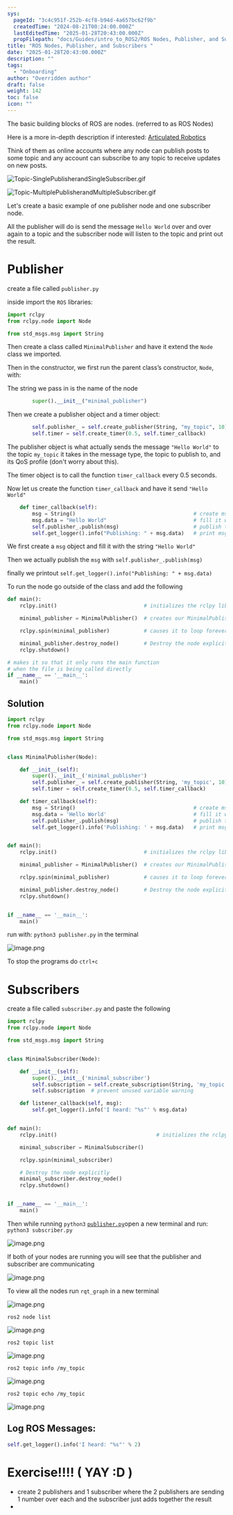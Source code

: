 ```yaml
---
sys:
  pageId: "3c4c951f-252b-4cf8-b94d-4a657bc62f9b"
  createdTime: "2024-08-21T00:24:00.000Z"
  lastEditedTime: "2025-01-28T20:43:00.000Z"
  propFilepath: "docs/Guides/intro_to_ROS2/ROS Nodes, Publisher, and Subscribers .md"
title: "ROS Nodes, Publisher, and Subscribers "
date: "2025-01-28T20:43:00.000Z"
description: ""
tags:
  - "Onboarding"
author: "Overridden author"
draft: false
weight: 142
toc: false
icon: ""
---
```


The basic building blocks of ROS are nodes. (referred to as ROS Nodes)

Here is a more in-depth description if interested: [Articulated Robotics](https://articulatedrobotics.xyz/tutorials/ready-for-ros/ros-overview#2-nodes)

Think of them as online accounts where any node can publish posts to some topic and any account can subscribe to any topic to receive updates on new posts.

![Topic-SinglePublisherandSingleSubscriber.gif](https://docs.ros.org/en/humble/_images/Topic-SinglePublisherandSingleSubscriber.gif)

![Topic-MultiplePublisherandMultipleSubscriber.gif](https://docs.ros.org/en/humble/_images/Topic-MultiplePublisherandMultipleSubscriber.gif)

Let's create a basic example of one publisher node and one subscriber node.

All the publisher will do is send the message `Hello World` over and over again to a topic and the subscriber node will listen to the topic and print out the result.

# Publisher

create a file called `publisher.py` 

inside import the `ROS` libraries:

```python
import rclpy
from rclpy.node import Node

from std_msgs.msg import String
```

Then create a class called `MinimalPublisher` and have it extend the `Node` class we imported.

Then in the constructor, we first run the parent class’s constructor, `Node`, with:

The string we pass in is the name of the node

```python
        super().__init__("minimal_publisher")
```

Then we create a publisher object and a timer object:

```python
        self.publisher_ = self.create_publisher(String, "my_topic", 10)
        self.timer = self.create_timer(0.5, self.timer_callback)
```

The publisher object is what actually sends the message `"Hello World"` to the topic `my_topic` it takes in the message type, the topic to publish to, and its QoS profile (don't worry about this).

The timer object is to call the function `timer_callback` every 0.5 seconds.

Now let us create the function `timer_callback` and have it send `"Hello World"`

```python
    def timer_callback(self):
        msg = String()                                      # create msg object
        msg.data = "Hello World"                            # fill it with data
        self.publisher_.publish(msg)                        # publish the message
        self.get_logger().info("Publishing: " + msg.data)   # print msg
```

We first create a `msg` object and fill it with the string `"Hello World"`

Then we actually publish the `msg` with `self.publisher_.publish(msg)`

finally we printout `self.get_logger().info("Publishing: " + msg.data)`

To run the node go outside of the class and add the following

```python
def main():
    rclpy.init()                            # initializes the rclpy library

    minimal_publisher = MinimalPublisher()  # creates our MinimalPublisher object

    rclpy.spin(minimal_publisher)           # causes it to loop forever

    minimal_publisher.destroy_node()        # Destroy the node explicitly
    rclpy.shutdown()

# makes it so that it only runs the main function
# when the file is being called directly
if __name__ == '__main__': 
    main()
```

## Solution

```python
import rclpy
from rclpy.node import Node

from std_msgs.msg import String


class MinimalPublisher(Node):

    def __init__(self):
        super().__init__('minimal_publisher')
        self.publisher_ = self.create_publisher(String, 'my_topic', 10)
        self.timer = self.create_timer(0.5, self.timer_callback)

    def timer_callback(self):
        msg = String()                                      # create msg object
        msg.data = 'Hello World'                            # fill it with data
        self.publisher_.publish(msg)                        # publish the message
        self.get_logger().info('Publishing: ' + msg.data)   # print msg


def main():
    rclpy.init()                            # initializes the rclpy library

    minimal_publisher = MinimalPublisher()  # creates our MinimalPublisher object

    rclpy.spin(minimal_publisher)           # causes it to loop forever

    minimal_publisher.destroy_node()        # Destroy the node explicitly
    rclpy.shutdown()


if __name__ == '__main__':
    main()
```

run with: `python3 publisher.py` in the terminal

![image.png](https://prod-files-secure.s3.us-west-2.amazonaws.com/d518164a-d88e-44d1-a4ee-3adb3bd8bce0/9214accb-ad5b-44f1-a31c-b3167c59138b/image.png?X-Amz-Algorithm=AWS4-HMAC-SHA256&X-Amz-Content-Sha256=UNSIGNED-PAYLOAD&X-Amz-Credential=ASIAZI2LB466QHKECOB3%2F20250603%2Fus-west-2%2Fs3%2Faws4_request&X-Amz-Date=20250603T151052Z&X-Amz-Expires=3600&X-Amz-Security-Token=IQoJb3JpZ2luX2VjED4aCXVzLXdlc3QtMiJHMEUCIQDeEOHMWBZFpqhcV852MWLJJU9dWNd%2BIh0Ari97D68T0QIgFrRSyUfFM4DrMosxsEGCtjmu%2FZHwxs5VrQdHDRysX%2BUq%2FwMIFhAAGgw2Mzc0MjMxODM4MDUiDJh4tV9o%2FooAzh%2B6%2FCrcA8jS6bcFPaEQPBSvQESjg71WIBXfA%2F1ClYCJvOw9YTRq3HgC2MSVnEty0DXC1DAL0QVyOQtDzSNLDeO3i8MmWh3hZdw1hLQmTtoKSfZwz7iSug7ezc0haIf15fv%2BJlcdXwqdM6nKtCKr%2FthAwQx%2FjwEtqIlI2JMGqbgt8Hr2fDNHdg7trdXdh5lVBvhy4QPvJD%2Bs0NA%2FPIFNjIr25xnx7Zk%2FOOa2RLBidTgrC6vuez1bKJeRvBlG5Tlv4vy8O6tJ4R54e9X9UJ3ArIhr5op9zNBeoZ2vbRo7GYWY2ZGxU9diYMUqY%2FMl0Q8%2F4UrujX4%2FGGMf1e%2BLmVYRlExgeH612tDPVH3keosQqvtWKilgGsos0mizGK9RlvbnY3%2FULB4GwbeXFG4iDnLrsdMzAHqJfTx%2FMHbtj55VWMeZQ8G3U7MBk8ZS4P1uFpGJKEgUgIydo39D3IpJf5wZfsbDLZ82CMhtFKflTAC1ZZZwFjeaUG1cEcXtYj3eLjXNr8D6HJJnWlsBaNE5145zesGQdkaXb4oA57x44mU%2BgKoe85WC54kbcNkrJ0SFOk0%2BB%2BF3cTleK%2FBgwUrjEag2BpJbvSFXoKc%2FdJk1b%2F%2B9GhYvqyltvK2j7o5YFTRv7Q%2FYybhjMJju%2B8EGOqUBQzNWz4rXaPjFHe8F5qXWdr8l%2FEvaELZ6OStRALZ7Km9hO9sAO0Sh4SdywHJ6EEerx2yNhplHwOFMQP5uRiybcHZywTdVMIhJW%2FkhSl1jIIDpIHe6bZqBUWweeOJzXtwtol21EK5ic6TuEl2%2BaZO1pA%2BgZi8jXEPDauHLEhGnY6fbYL6xmvwJ1h8ZlEH41dTIpMRYHLE4ZfsWD7Nf7gUfeFB7RzTM&X-Amz-Signature=37a5e99eec9fb448692777cc8d3b0dca7dc4df72fe812c9b88a11054c61fe32b&X-Amz-SignedHeaders=host&x-id=GetObject)

To stop the programs do `ctrl+c`

# Subscribers

create a file called `subscriber.py` and paste the following

```python
import rclpy
from rclpy.node import Node

from std_msgs.msg import String


class MinimalSubscriber(Node):

    def __init__(self):
        super().__init__('minimal_subscriber')
        self.subscription = self.create_subscription(String, 'my_topic', self.listener_callback, 10)
        self.subscription  # prevent unused variable warning

    def listener_callback(self, msg):
        self.get_logger().info('I heard: "%s"' % msg.data)


def main():
    rclpy.init()                                # initializes the rclpy library

    minimal_subscriber = MinimalSubscriber()

    rclpy.spin(minimal_subscriber)

    # Destroy the node explicitly
    minimal_subscriber.destroy_node()
    rclpy.shutdown()


if __name__ == '__main__':
    main()
```

Then while running `python3` [`publisher.py`](http://publisher.py/)open a new terminal and run: `python3 subscriber.py` 

![image.png](https://prod-files-secure.s3.us-west-2.amazonaws.com/d518164a-d88e-44d1-a4ee-3adb3bd8bce0/611fccf2-c738-4dbd-94e9-98f209092866/image.png?X-Amz-Algorithm=AWS4-HMAC-SHA256&X-Amz-Content-Sha256=UNSIGNED-PAYLOAD&X-Amz-Credential=ASIAZI2LB466QHKECOB3%2F20250603%2Fus-west-2%2Fs3%2Faws4_request&X-Amz-Date=20250603T151052Z&X-Amz-Expires=3600&X-Amz-Security-Token=IQoJb3JpZ2luX2VjED4aCXVzLXdlc3QtMiJHMEUCIQDeEOHMWBZFpqhcV852MWLJJU9dWNd%2BIh0Ari97D68T0QIgFrRSyUfFM4DrMosxsEGCtjmu%2FZHwxs5VrQdHDRysX%2BUq%2FwMIFhAAGgw2Mzc0MjMxODM4MDUiDJh4tV9o%2FooAzh%2B6%2FCrcA8jS6bcFPaEQPBSvQESjg71WIBXfA%2F1ClYCJvOw9YTRq3HgC2MSVnEty0DXC1DAL0QVyOQtDzSNLDeO3i8MmWh3hZdw1hLQmTtoKSfZwz7iSug7ezc0haIf15fv%2BJlcdXwqdM6nKtCKr%2FthAwQx%2FjwEtqIlI2JMGqbgt8Hr2fDNHdg7trdXdh5lVBvhy4QPvJD%2Bs0NA%2FPIFNjIr25xnx7Zk%2FOOa2RLBidTgrC6vuez1bKJeRvBlG5Tlv4vy8O6tJ4R54e9X9UJ3ArIhr5op9zNBeoZ2vbRo7GYWY2ZGxU9diYMUqY%2FMl0Q8%2F4UrujX4%2FGGMf1e%2BLmVYRlExgeH612tDPVH3keosQqvtWKilgGsos0mizGK9RlvbnY3%2FULB4GwbeXFG4iDnLrsdMzAHqJfTx%2FMHbtj55VWMeZQ8G3U7MBk8ZS4P1uFpGJKEgUgIydo39D3IpJf5wZfsbDLZ82CMhtFKflTAC1ZZZwFjeaUG1cEcXtYj3eLjXNr8D6HJJnWlsBaNE5145zesGQdkaXb4oA57x44mU%2BgKoe85WC54kbcNkrJ0SFOk0%2BB%2BF3cTleK%2FBgwUrjEag2BpJbvSFXoKc%2FdJk1b%2F%2B9GhYvqyltvK2j7o5YFTRv7Q%2FYybhjMJju%2B8EGOqUBQzNWz4rXaPjFHe8F5qXWdr8l%2FEvaELZ6OStRALZ7Km9hO9sAO0Sh4SdywHJ6EEerx2yNhplHwOFMQP5uRiybcHZywTdVMIhJW%2FkhSl1jIIDpIHe6bZqBUWweeOJzXtwtol21EK5ic6TuEl2%2BaZO1pA%2BgZi8jXEPDauHLEhGnY6fbYL6xmvwJ1h8ZlEH41dTIpMRYHLE4ZfsWD7Nf7gUfeFB7RzTM&X-Amz-Signature=9ae670a4d2737ac5265b044fb568c8c6772798044235e9b2aa591b2c0f613608&X-Amz-SignedHeaders=host&x-id=GetObject)

If both of your nodes are running you will see that the publisher and subscriber are communicating

![image.png](https://prod-files-secure.s3.us-west-2.amazonaws.com/d518164a-d88e-44d1-a4ee-3adb3bd8bce0/eea428b5-1cf0-43bb-a30b-81cbaf6c5c78/image.png?X-Amz-Algorithm=AWS4-HMAC-SHA256&X-Amz-Content-Sha256=UNSIGNED-PAYLOAD&X-Amz-Credential=ASIAZI2LB466QHKECOB3%2F20250603%2Fus-west-2%2Fs3%2Faws4_request&X-Amz-Date=20250603T151052Z&X-Amz-Expires=3600&X-Amz-Security-Token=IQoJb3JpZ2luX2VjED4aCXVzLXdlc3QtMiJHMEUCIQDeEOHMWBZFpqhcV852MWLJJU9dWNd%2BIh0Ari97D68T0QIgFrRSyUfFM4DrMosxsEGCtjmu%2FZHwxs5VrQdHDRysX%2BUq%2FwMIFhAAGgw2Mzc0MjMxODM4MDUiDJh4tV9o%2FooAzh%2B6%2FCrcA8jS6bcFPaEQPBSvQESjg71WIBXfA%2F1ClYCJvOw9YTRq3HgC2MSVnEty0DXC1DAL0QVyOQtDzSNLDeO3i8MmWh3hZdw1hLQmTtoKSfZwz7iSug7ezc0haIf15fv%2BJlcdXwqdM6nKtCKr%2FthAwQx%2FjwEtqIlI2JMGqbgt8Hr2fDNHdg7trdXdh5lVBvhy4QPvJD%2Bs0NA%2FPIFNjIr25xnx7Zk%2FOOa2RLBidTgrC6vuez1bKJeRvBlG5Tlv4vy8O6tJ4R54e9X9UJ3ArIhr5op9zNBeoZ2vbRo7GYWY2ZGxU9diYMUqY%2FMl0Q8%2F4UrujX4%2FGGMf1e%2BLmVYRlExgeH612tDPVH3keosQqvtWKilgGsos0mizGK9RlvbnY3%2FULB4GwbeXFG4iDnLrsdMzAHqJfTx%2FMHbtj55VWMeZQ8G3U7MBk8ZS4P1uFpGJKEgUgIydo39D3IpJf5wZfsbDLZ82CMhtFKflTAC1ZZZwFjeaUG1cEcXtYj3eLjXNr8D6HJJnWlsBaNE5145zesGQdkaXb4oA57x44mU%2BgKoe85WC54kbcNkrJ0SFOk0%2BB%2BF3cTleK%2FBgwUrjEag2BpJbvSFXoKc%2FdJk1b%2F%2B9GhYvqyltvK2j7o5YFTRv7Q%2FYybhjMJju%2B8EGOqUBQzNWz4rXaPjFHe8F5qXWdr8l%2FEvaELZ6OStRALZ7Km9hO9sAO0Sh4SdywHJ6EEerx2yNhplHwOFMQP5uRiybcHZywTdVMIhJW%2FkhSl1jIIDpIHe6bZqBUWweeOJzXtwtol21EK5ic6TuEl2%2BaZO1pA%2BgZi8jXEPDauHLEhGnY6fbYL6xmvwJ1h8ZlEH41dTIpMRYHLE4ZfsWD7Nf7gUfeFB7RzTM&X-Amz-Signature=55997dd0e38a49b77e0980d77775e69ef5114f6dc564bf1e35dec247e2683acb&X-Amz-SignedHeaders=host&x-id=GetObject)

To view all the nodes run `rqt_graph` in a new terminal

![image.png](https://prod-files-secure.s3.us-west-2.amazonaws.com/d518164a-d88e-44d1-a4ee-3adb3bd8bce0/1d98e964-4318-4d62-b5c4-8c8f78368598/image.png?X-Amz-Algorithm=AWS4-HMAC-SHA256&X-Amz-Content-Sha256=UNSIGNED-PAYLOAD&X-Amz-Credential=ASIAZI2LB466QHKECOB3%2F20250603%2Fus-west-2%2Fs3%2Faws4_request&X-Amz-Date=20250603T151052Z&X-Amz-Expires=3600&X-Amz-Security-Token=IQoJb3JpZ2luX2VjED4aCXVzLXdlc3QtMiJHMEUCIQDeEOHMWBZFpqhcV852MWLJJU9dWNd%2BIh0Ari97D68T0QIgFrRSyUfFM4DrMosxsEGCtjmu%2FZHwxs5VrQdHDRysX%2BUq%2FwMIFhAAGgw2Mzc0MjMxODM4MDUiDJh4tV9o%2FooAzh%2B6%2FCrcA8jS6bcFPaEQPBSvQESjg71WIBXfA%2F1ClYCJvOw9YTRq3HgC2MSVnEty0DXC1DAL0QVyOQtDzSNLDeO3i8MmWh3hZdw1hLQmTtoKSfZwz7iSug7ezc0haIf15fv%2BJlcdXwqdM6nKtCKr%2FthAwQx%2FjwEtqIlI2JMGqbgt8Hr2fDNHdg7trdXdh5lVBvhy4QPvJD%2Bs0NA%2FPIFNjIr25xnx7Zk%2FOOa2RLBidTgrC6vuez1bKJeRvBlG5Tlv4vy8O6tJ4R54e9X9UJ3ArIhr5op9zNBeoZ2vbRo7GYWY2ZGxU9diYMUqY%2FMl0Q8%2F4UrujX4%2FGGMf1e%2BLmVYRlExgeH612tDPVH3keosQqvtWKilgGsos0mizGK9RlvbnY3%2FULB4GwbeXFG4iDnLrsdMzAHqJfTx%2FMHbtj55VWMeZQ8G3U7MBk8ZS4P1uFpGJKEgUgIydo39D3IpJf5wZfsbDLZ82CMhtFKflTAC1ZZZwFjeaUG1cEcXtYj3eLjXNr8D6HJJnWlsBaNE5145zesGQdkaXb4oA57x44mU%2BgKoe85WC54kbcNkrJ0SFOk0%2BB%2BF3cTleK%2FBgwUrjEag2BpJbvSFXoKc%2FdJk1b%2F%2B9GhYvqyltvK2j7o5YFTRv7Q%2FYybhjMJju%2B8EGOqUBQzNWz4rXaPjFHe8F5qXWdr8l%2FEvaELZ6OStRALZ7Km9hO9sAO0Sh4SdywHJ6EEerx2yNhplHwOFMQP5uRiybcHZywTdVMIhJW%2FkhSl1jIIDpIHe6bZqBUWweeOJzXtwtol21EK5ic6TuEl2%2BaZO1pA%2BgZi8jXEPDauHLEhGnY6fbYL6xmvwJ1h8ZlEH41dTIpMRYHLE4ZfsWD7Nf7gUfeFB7RzTM&X-Amz-Signature=3151a2e6699424bf2b9511905bcadc8abfbd6a2bcbe25a57af8004a985ad9998&X-Amz-SignedHeaders=host&x-id=GetObject)

`ros2 node list`

![image.png](https://prod-files-secure.s3.us-west-2.amazonaws.com/d518164a-d88e-44d1-a4ee-3adb3bd8bce0/680ac8cf-e6d9-4164-9ece-5b9a6fccffee/image.png?X-Amz-Algorithm=AWS4-HMAC-SHA256&X-Amz-Content-Sha256=UNSIGNED-PAYLOAD&X-Amz-Credential=ASIAZI2LB466QHKECOB3%2F20250603%2Fus-west-2%2Fs3%2Faws4_request&X-Amz-Date=20250603T151052Z&X-Amz-Expires=3600&X-Amz-Security-Token=IQoJb3JpZ2luX2VjED4aCXVzLXdlc3QtMiJHMEUCIQDeEOHMWBZFpqhcV852MWLJJU9dWNd%2BIh0Ari97D68T0QIgFrRSyUfFM4DrMosxsEGCtjmu%2FZHwxs5VrQdHDRysX%2BUq%2FwMIFhAAGgw2Mzc0MjMxODM4MDUiDJh4tV9o%2FooAzh%2B6%2FCrcA8jS6bcFPaEQPBSvQESjg71WIBXfA%2F1ClYCJvOw9YTRq3HgC2MSVnEty0DXC1DAL0QVyOQtDzSNLDeO3i8MmWh3hZdw1hLQmTtoKSfZwz7iSug7ezc0haIf15fv%2BJlcdXwqdM6nKtCKr%2FthAwQx%2FjwEtqIlI2JMGqbgt8Hr2fDNHdg7trdXdh5lVBvhy4QPvJD%2Bs0NA%2FPIFNjIr25xnx7Zk%2FOOa2RLBidTgrC6vuez1bKJeRvBlG5Tlv4vy8O6tJ4R54e9X9UJ3ArIhr5op9zNBeoZ2vbRo7GYWY2ZGxU9diYMUqY%2FMl0Q8%2F4UrujX4%2FGGMf1e%2BLmVYRlExgeH612tDPVH3keosQqvtWKilgGsos0mizGK9RlvbnY3%2FULB4GwbeXFG4iDnLrsdMzAHqJfTx%2FMHbtj55VWMeZQ8G3U7MBk8ZS4P1uFpGJKEgUgIydo39D3IpJf5wZfsbDLZ82CMhtFKflTAC1ZZZwFjeaUG1cEcXtYj3eLjXNr8D6HJJnWlsBaNE5145zesGQdkaXb4oA57x44mU%2BgKoe85WC54kbcNkrJ0SFOk0%2BB%2BF3cTleK%2FBgwUrjEag2BpJbvSFXoKc%2FdJk1b%2F%2B9GhYvqyltvK2j7o5YFTRv7Q%2FYybhjMJju%2B8EGOqUBQzNWz4rXaPjFHe8F5qXWdr8l%2FEvaELZ6OStRALZ7Km9hO9sAO0Sh4SdywHJ6EEerx2yNhplHwOFMQP5uRiybcHZywTdVMIhJW%2FkhSl1jIIDpIHe6bZqBUWweeOJzXtwtol21EK5ic6TuEl2%2BaZO1pA%2BgZi8jXEPDauHLEhGnY6fbYL6xmvwJ1h8ZlEH41dTIpMRYHLE4ZfsWD7Nf7gUfeFB7RzTM&X-Amz-Signature=e9cf6faabc68b6bd4d104ace19d9915749134e97881b4036358b6a8882308672&X-Amz-SignedHeaders=host&x-id=GetObject)

`ros2 topic list`

![image.png](https://prod-files-secure.s3.us-west-2.amazonaws.com/d518164a-d88e-44d1-a4ee-3adb3bd8bce0/eee2ebe1-27ef-4a4a-96fb-2ca54126fb29/image.png?X-Amz-Algorithm=AWS4-HMAC-SHA256&X-Amz-Content-Sha256=UNSIGNED-PAYLOAD&X-Amz-Credential=ASIAZI2LB466QHKECOB3%2F20250603%2Fus-west-2%2Fs3%2Faws4_request&X-Amz-Date=20250603T151052Z&X-Amz-Expires=3600&X-Amz-Security-Token=IQoJb3JpZ2luX2VjED4aCXVzLXdlc3QtMiJHMEUCIQDeEOHMWBZFpqhcV852MWLJJU9dWNd%2BIh0Ari97D68T0QIgFrRSyUfFM4DrMosxsEGCtjmu%2FZHwxs5VrQdHDRysX%2BUq%2FwMIFhAAGgw2Mzc0MjMxODM4MDUiDJh4tV9o%2FooAzh%2B6%2FCrcA8jS6bcFPaEQPBSvQESjg71WIBXfA%2F1ClYCJvOw9YTRq3HgC2MSVnEty0DXC1DAL0QVyOQtDzSNLDeO3i8MmWh3hZdw1hLQmTtoKSfZwz7iSug7ezc0haIf15fv%2BJlcdXwqdM6nKtCKr%2FthAwQx%2FjwEtqIlI2JMGqbgt8Hr2fDNHdg7trdXdh5lVBvhy4QPvJD%2Bs0NA%2FPIFNjIr25xnx7Zk%2FOOa2RLBidTgrC6vuez1bKJeRvBlG5Tlv4vy8O6tJ4R54e9X9UJ3ArIhr5op9zNBeoZ2vbRo7GYWY2ZGxU9diYMUqY%2FMl0Q8%2F4UrujX4%2FGGMf1e%2BLmVYRlExgeH612tDPVH3keosQqvtWKilgGsos0mizGK9RlvbnY3%2FULB4GwbeXFG4iDnLrsdMzAHqJfTx%2FMHbtj55VWMeZQ8G3U7MBk8ZS4P1uFpGJKEgUgIydo39D3IpJf5wZfsbDLZ82CMhtFKflTAC1ZZZwFjeaUG1cEcXtYj3eLjXNr8D6HJJnWlsBaNE5145zesGQdkaXb4oA57x44mU%2BgKoe85WC54kbcNkrJ0SFOk0%2BB%2BF3cTleK%2FBgwUrjEag2BpJbvSFXoKc%2FdJk1b%2F%2B9GhYvqyltvK2j7o5YFTRv7Q%2FYybhjMJju%2B8EGOqUBQzNWz4rXaPjFHe8F5qXWdr8l%2FEvaELZ6OStRALZ7Km9hO9sAO0Sh4SdywHJ6EEerx2yNhplHwOFMQP5uRiybcHZywTdVMIhJW%2FkhSl1jIIDpIHe6bZqBUWweeOJzXtwtol21EK5ic6TuEl2%2BaZO1pA%2BgZi8jXEPDauHLEhGnY6fbYL6xmvwJ1h8ZlEH41dTIpMRYHLE4ZfsWD7Nf7gUfeFB7RzTM&X-Amz-Signature=79630a784ac1d541eb122f5f7bdb348f3e09fbd0e4e7bbbca4bbc78e07281123&X-Amz-SignedHeaders=host&x-id=GetObject)

`ros2 topic info /my_topic`

![image.png](https://prod-files-secure.s3.us-west-2.amazonaws.com/d518164a-d88e-44d1-a4ee-3adb3bd8bce0/6288ef12-cb9e-406f-b9eb-65feed3a9011/image.png?X-Amz-Algorithm=AWS4-HMAC-SHA256&X-Amz-Content-Sha256=UNSIGNED-PAYLOAD&X-Amz-Credential=ASIAZI2LB466QHKECOB3%2F20250603%2Fus-west-2%2Fs3%2Faws4_request&X-Amz-Date=20250603T151052Z&X-Amz-Expires=3600&X-Amz-Security-Token=IQoJb3JpZ2luX2VjED4aCXVzLXdlc3QtMiJHMEUCIQDeEOHMWBZFpqhcV852MWLJJU9dWNd%2BIh0Ari97D68T0QIgFrRSyUfFM4DrMosxsEGCtjmu%2FZHwxs5VrQdHDRysX%2BUq%2FwMIFhAAGgw2Mzc0MjMxODM4MDUiDJh4tV9o%2FooAzh%2B6%2FCrcA8jS6bcFPaEQPBSvQESjg71WIBXfA%2F1ClYCJvOw9YTRq3HgC2MSVnEty0DXC1DAL0QVyOQtDzSNLDeO3i8MmWh3hZdw1hLQmTtoKSfZwz7iSug7ezc0haIf15fv%2BJlcdXwqdM6nKtCKr%2FthAwQx%2FjwEtqIlI2JMGqbgt8Hr2fDNHdg7trdXdh5lVBvhy4QPvJD%2Bs0NA%2FPIFNjIr25xnx7Zk%2FOOa2RLBidTgrC6vuez1bKJeRvBlG5Tlv4vy8O6tJ4R54e9X9UJ3ArIhr5op9zNBeoZ2vbRo7GYWY2ZGxU9diYMUqY%2FMl0Q8%2F4UrujX4%2FGGMf1e%2BLmVYRlExgeH612tDPVH3keosQqvtWKilgGsos0mizGK9RlvbnY3%2FULB4GwbeXFG4iDnLrsdMzAHqJfTx%2FMHbtj55VWMeZQ8G3U7MBk8ZS4P1uFpGJKEgUgIydo39D3IpJf5wZfsbDLZ82CMhtFKflTAC1ZZZwFjeaUG1cEcXtYj3eLjXNr8D6HJJnWlsBaNE5145zesGQdkaXb4oA57x44mU%2BgKoe85WC54kbcNkrJ0SFOk0%2BB%2BF3cTleK%2FBgwUrjEag2BpJbvSFXoKc%2FdJk1b%2F%2B9GhYvqyltvK2j7o5YFTRv7Q%2FYybhjMJju%2B8EGOqUBQzNWz4rXaPjFHe8F5qXWdr8l%2FEvaELZ6OStRALZ7Km9hO9sAO0Sh4SdywHJ6EEerx2yNhplHwOFMQP5uRiybcHZywTdVMIhJW%2FkhSl1jIIDpIHe6bZqBUWweeOJzXtwtol21EK5ic6TuEl2%2BaZO1pA%2BgZi8jXEPDauHLEhGnY6fbYL6xmvwJ1h8ZlEH41dTIpMRYHLE4ZfsWD7Nf7gUfeFB7RzTM&X-Amz-Signature=3b6adcb4bed2a18c838b39cc3ed89e6416909c609137ed39ab0e2fe74b7616b5&X-Amz-SignedHeaders=host&x-id=GetObject)

`ros2 topic echo /my_topic`

![image.png](https://prod-files-secure.s3.us-west-2.amazonaws.com/d518164a-d88e-44d1-a4ee-3adb3bd8bce0/0a6fcb4d-422d-4a6c-a803-749ef4adf2c6/image.png?X-Amz-Algorithm=AWS4-HMAC-SHA256&X-Amz-Content-Sha256=UNSIGNED-PAYLOAD&X-Amz-Credential=ASIAZI2LB466QHKECOB3%2F20250603%2Fus-west-2%2Fs3%2Faws4_request&X-Amz-Date=20250603T151052Z&X-Amz-Expires=3600&X-Amz-Security-Token=IQoJb3JpZ2luX2VjED4aCXVzLXdlc3QtMiJHMEUCIQDeEOHMWBZFpqhcV852MWLJJU9dWNd%2BIh0Ari97D68T0QIgFrRSyUfFM4DrMosxsEGCtjmu%2FZHwxs5VrQdHDRysX%2BUq%2FwMIFhAAGgw2Mzc0MjMxODM4MDUiDJh4tV9o%2FooAzh%2B6%2FCrcA8jS6bcFPaEQPBSvQESjg71WIBXfA%2F1ClYCJvOw9YTRq3HgC2MSVnEty0DXC1DAL0QVyOQtDzSNLDeO3i8MmWh3hZdw1hLQmTtoKSfZwz7iSug7ezc0haIf15fv%2BJlcdXwqdM6nKtCKr%2FthAwQx%2FjwEtqIlI2JMGqbgt8Hr2fDNHdg7trdXdh5lVBvhy4QPvJD%2Bs0NA%2FPIFNjIr25xnx7Zk%2FOOa2RLBidTgrC6vuez1bKJeRvBlG5Tlv4vy8O6tJ4R54e9X9UJ3ArIhr5op9zNBeoZ2vbRo7GYWY2ZGxU9diYMUqY%2FMl0Q8%2F4UrujX4%2FGGMf1e%2BLmVYRlExgeH612tDPVH3keosQqvtWKilgGsos0mizGK9RlvbnY3%2FULB4GwbeXFG4iDnLrsdMzAHqJfTx%2FMHbtj55VWMeZQ8G3U7MBk8ZS4P1uFpGJKEgUgIydo39D3IpJf5wZfsbDLZ82CMhtFKflTAC1ZZZwFjeaUG1cEcXtYj3eLjXNr8D6HJJnWlsBaNE5145zesGQdkaXb4oA57x44mU%2BgKoe85WC54kbcNkrJ0SFOk0%2BB%2BF3cTleK%2FBgwUrjEag2BpJbvSFXoKc%2FdJk1b%2F%2B9GhYvqyltvK2j7o5YFTRv7Q%2FYybhjMJju%2B8EGOqUBQzNWz4rXaPjFHe8F5qXWdr8l%2FEvaELZ6OStRALZ7Km9hO9sAO0Sh4SdywHJ6EEerx2yNhplHwOFMQP5uRiybcHZywTdVMIhJW%2FkhSl1jIIDpIHe6bZqBUWweeOJzXtwtol21EK5ic6TuEl2%2BaZO1pA%2BgZi8jXEPDauHLEhGnY6fbYL6xmvwJ1h8ZlEH41dTIpMRYHLE4ZfsWD7Nf7gUfeFB7RzTM&X-Amz-Signature=133120a6dab4fb202c49531379f40f405414e54e9e12bf8f1c90ebe0df7d83b7&X-Amz-SignedHeaders=host&x-id=GetObject)

## Log ROS Messages:

```python
self.get_logger().info('I heard: "%s"' % 2)
```

# Exercise!!!! ( YAY :D )

- create 2 publishers and 1 subscriber where the 2 publishers are sending 1 number over each and the subscriber just adds together the result
- 
